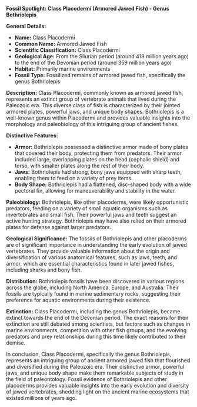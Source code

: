 **Fossil Spotlight: Class Placodermi (Armored Jawed Fish) - Genus Bothriolepis**

**General Details:**
- **Name:** Class Placodermi
- **Common Name:** Armored Jawed Fish
- **Scientific Classification:** Class Placodermi
- **Geological Age:** From the Silurian period (around 419 million years ago) to the end of the Devonian period (around 359 million years ago)
- **Habitat:** Primarily marine environments
- **Fossil Type:** Fossilized remains of armored jawed fish, specifically the genus Bothriolepis

**Description:**
Class Placodermi, commonly known as armored jawed fish, represents an extinct group of vertebrate animals that lived during the Paleozoic era. This diverse class of fish is characterized by their jointed armored plates, powerful jaws, and unique body shapes. Bothriolepis is a well-known genus within Placodermi and provides valuable insights into the morphology and paleobiology of this intriguing group of ancient fishes.

**Distinctive Features:**
- **Armor:** Bothriolepis possessed a distinctive armor made of bony plates that covered their body, protecting them from predators. Their armor included large, overlapping plates on the head (cephalic shield) and torso, with smaller plates along the rest of their body.
- **Jaws:** Bothriolepis had strong, bony jaws equipped with sharp teeth, enabling them to feed on a variety of prey items.
- **Body Shape:** Bothriolepis had a flattened, disc-shaped body with a wide pectoral fin, allowing for maneuverability and stability in the water.

**Paleobiology:**
Bothriolepis, like other placoderms, were likely opportunistic predators, feeding on a variety of small aquatic organisms such as invertebrates and small fish. Their powerful jaws and teeth suggest an active hunting strategy. Bothriolepis may have also relied on their armored plates for defense against larger predators.

**Geological Significance:**
The fossils of Bothriolepis and other placoderms are of significant importance in understanding the early evolution of jawed vertebrates. They provide valuable information about the origin and diversification of various anatomical features, such as jaws, teeth, and armor, which are essential characteristics found in later jawed fishes, including sharks and bony fish.

**Distribution:**
Bothriolepis fossils have been discovered in various regions across the globe, including North America, Europe, and Australia. Their fossils are typically found in marine sedimentary rocks, suggesting their preference for aquatic environments during their existence.

**Extinction:**
Class Placodermi, including the genus Bothriolepis, became extinct towards the end of the Devonian period. The exact reasons for their extinction are still debated among scientists, but factors such as changes in marine environments, competition with other fish groups, and the evolving predators and prey relationships during this time likely contributed to their demise.

In conclusion, Class Placodermi, specifically the genus Bothriolepis, represents an intriguing group of ancient armored jawed fish that flourished and diversified during the Paleozoic era. Their distinctive armor, powerful jaws, and unique body shape make them remarkable subjects of study in the field of paleontology. Fossil evidence of Bothriolepis and other placoderms provides valuable insights into the early evolution and diversity of jawed vertebrates, shedding light on the ancient marine ecosystems that existed millions of years ago.